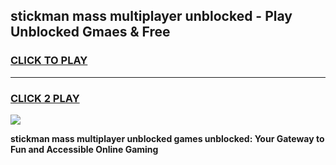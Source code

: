 
## stickman mass multiplayer unblocked - Play Unblocked Gmaes & Free
<h3>
<a href="https://news.freeplayer.one?title=stickman_mass_multiplayer_unblocked&ref=16F">CLICK TO PLAY</a></h3>
<hr>

<h3>
<a href="https://news.freeplayer.one?title=stickman_mass_multiplayer_unblocked&ref=16F">CLICK 2 PLAY</a>
  
</h3>

<a href="https://news.freeplayer.one?title=stickman_mass_multiplayer_unblocked&ref=16F/"><img src="https://clearcache.store/games.png"></a>


**stickman mass multiplayer unblocked games unblocked: Your Gateway to Fun and Accessible Online Gaming**
